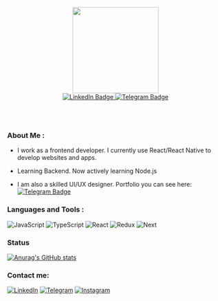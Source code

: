 <div id="header" align="center">
  <img src="https://i.giphy.com/media/26tn33aiTi1jkl6H6/200w.webp" width="200"/>
  <div id="badges">
  <a href="https://www.linkedin.com/in/alexanderkart">
    <img src="https://img.shields.io/badge/-LinkedIn-090909?style=for-the-badge&logo=linkedin&logoColor=007BB6" alt="LinkedIn Badge"/>
  </a>
  <a href="https://t.me/alexanderkart">
    <img src="https://img.shields.io/badge/Telegram-090909?style=for-the-badge&logo=telegram&logoColor=27A0D9" alt="Telegram Badge"/>
  </a>
</div>
  <img src="https://komarev.com/ghpvc/?username=KartAlexander&style=flat-square&color=blue" alt=""/>
</div>

<div align="center">
</div>

<br></br>

### About Me :


- I work as a frontend developer. I currently use React/React Native to develop websites and apps.

- Learning Backend. Now actively learning Node.js

- I am also a skilled UI/UX designer. Portfolio you can see here: [![Telegram Badge](https://img.shields.io/badge/Behance-090909?style=for-the-badge&logo=behance&logoColor=white)](https://www.behance.net/alexanderkart)

### Languages and Tools :


![JavaScript](https://img.shields.io/badge/-JavaScript-090909?style=for-the-badge&logo=JavaScript&logoColor=E9D54D)
![TypeScript](https://img.shields.io/badge/-TypeScript-090909?style=for-the-badge&logo=TypeScript&logoColor=3178C6)
![React](https://img.shields.io/badge/-REACT-090909?style=for-the-badge&logo=React&logoColor=blue)
![Redux](https://img.shields.io/badge/-REDUX-090909?style=for-the-badge&logo=Redux&logoColor=764ABD)
![Next](https://img.shields.io/badge/-NEXT-090909?style=for-the-badge&logo=&logoColor=764ABD)


### Status


[![Anurag's GitHub stats](https://github-readme-stats.vercel.app/api?username=KartAlexander&show_icons=true&theme=dark)]()


### Contact me:


[![LinkedIn](https://img.shields.io/badge/-LinkedIn-090909?style=for-the-badge&logo=linkedin&logoColor=007BB6)](https://www.linkedin.com/in/alexander-kart-427625218)
[![Telegram](https://img.shields.io/badge/-Telegram-090909?style=for-the-badge&logo=telegram&logoColor=27A0D9)](https://t.me/alexanderkart)
[![Instagram](https://img.shields.io/badge/-Instagram-090909?style=for-the-badge&logo=instagram&logoColor=8439A9)](https://www.instagram.com/alexander__kart)
